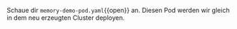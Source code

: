 Schaue dir `memory-demo-pod.yaml`{{open}} an. Diesen Pod werden wir gleich in dem
neu erzeugten Cluster deployen.